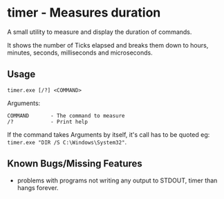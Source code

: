# timer - Measures duration
A small utility to measure and display the duration of commands.

It shows the number of Ticks elapsed and breaks them down to hours, minutes, seconds, milliseconds and microseconds.

## Usage
`timer.exe [/?] <COMMAND>`

Arguments:

    COMMAND       - The command to measure
    /?            - Print help

If the command takes Arguments by itself, it's call has to be quoted eg: `timer.exe "DIR /S C:\Windows\System32"`.

## Known Bugs/Missing Features
- problems with programs not writing any output to STDOUT, timer than hangs forever.